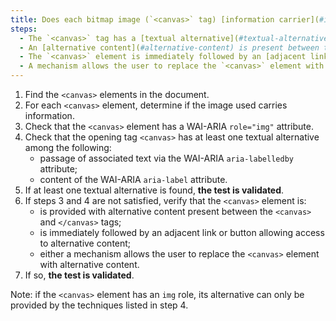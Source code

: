```yaml
---
title: Does each bitmap image (`<canvas>` tag) [information carrier](#image-conveying-information) satisfy one of these conditions?
steps:
  - The `<canvas>` tag has a [textual alternative](#textual-alternative-image) and a `role="img"` attribute;
  - An [alternative content](#alternative-content) is present between the `<canvas>` and `</canvas>` tags;
  - The `<canvas>` element is immediately followed by an [adjacent link or button](#adjacent-link-or-button) allowing access to [alternative content](#alternative-content);
  - A mechanism allows the user to replace the `<canvas>` element with [alternative content](#alternative-content).
---
```


1. Find the `<canvas>` elements in the document.
2. For each `<canvas>` element, determine if the image used carries information.
3. Check that the `<canvas>` element has a WAI-ARIA `role="img"` attribute.
4. Check that the opening tag `<canvas>` has at least one textual alternative among the following:
   - passage of associated text via the WAI-ARIA `aria-labelledby` attribute;
   - content of the WAI-ARIA `aria-label` attribute.
5. If at least one textual alternative is found, **the test is validated**.
6. If steps 3 and 4 are not satisfied, verify that the `<canvas>` element is:
   - is provided with alternative content present between the `<canvas>` and `</canvas>` tags;
   - is immediately followed by an adjacent link or button allowing access to alternative content;
   - either a mechanism allows the user to replace the `<canvas>` element with alternative content.
7. If so, **the test is validated**.

Note: if the `<canvas>` element has an `img` role, its alternative can only be provided by the techniques listed in step 4.
